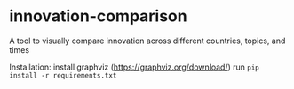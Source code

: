 # innovation-comparison
A tool to visually compare innovation across different countries, topics, and times

Installation:
    install graphviz (https://graphviz.org/download/)
    run `pip install -r requirements.txt`

    
